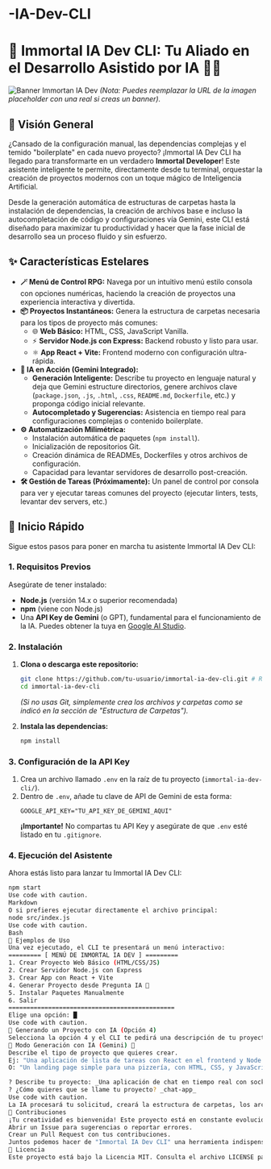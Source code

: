 # -IA-Dev-CLI
# 🚀 Immortal IA Dev CLI: Tu Aliado en el Desarrollo Asistido por IA 🧙‍♂️

![Banner Immortan IA Dev](https://via.placeholder.com/800x150/5F46A9/FFFFFF?text=IMMORTAL+IA+DEV+CLI+-+YOUR+AI-POWERED+ASSISTANT) 
*(Nota: Puedes reemplazar la URL de la imagen placeholder con una real si creas un banner).*

## 🌟 Visión General

¿Cansado de la configuración manual, las dependencias complejas y el temido "boilerplate" en cada nuevo proyecto? ¡Immortal IA Dev CLI ha llegado para transformarte en un verdadero **Inmortal Developer**! Este asistente inteligente te permite, directamente desde tu terminal, orquestar la creación de proyectos modernos con un toque mágico de Inteligencia Artificial.

Desde la generación automática de estructuras de carpetas hasta la instalación de dependencias, la creación de archivos base e incluso la autocompletación de código y configuraciones vía Gemini, este CLI está diseñado para maximizar tu productividad y hacer que la fase inicial de desarrollo sea un proceso fluido y sin esfuerzo.

## ✨ Características Estelares

-   **🪄 Menú de Control RPG:** Navega por un intuitivo menú estilo consola con opciones numéricas, haciendo la creación de proyectos una experiencia interactiva y divertida.
-   **📦 Proyectos Instantáneos:** Genera la estructura de carpetas necesaria para los tipos de proyecto más comunes:
    -   🌐 **Web Básico:** HTML, CSS, JavaScript Vanilla.
    -   ⚡ **Servidor Node.js con Express:** Backend robusto y listo para usar.
    -   ⚛️ **App React + Vite:** Frontend moderno con configuración ultra-rápida.
-   **🧠 IA en Acción (Gemini Integrado):**
    -   **Generación Inteligente:** Describe tu proyecto en lenguaje natural y deja que Gemini estructure directorios, genere archivos clave (`package.json`, `.js`, `.html`, `.css`, `README.md`, `Dockerfile`, etc.) y proponga código inicial relevante.
    -   **Autocompletado y Sugerencias:** Asistencia en tiempo real para configuraciones complejas o contenido boilerplate.
-   **⚙️ Automatización Milimétrica:**
    -   Instalación automática de paquetes (`npm install`).
    -   Inicialización de repositorios Git.
    -   Creación dinámica de READMEs, Dockerfiles y otros archivos de configuración.
    -   Capacidad para levantar servidores de desarrollo post-creación.
-   **🛠️ Gestión de Tareas (Próximamente):** Un panel de control por consola para ver y ejecutar tareas comunes del proyecto (ejecutar linters, tests, levantar dev servers, etc.)

## 🚀 Inicio Rápido

Sigue estos pasos para poner en marcha tu asistente Immortal IA Dev CLI:

### 1. Requisitos Previos

Asegúrate de tener instalado:
-   **Node.js** (versión 14.x o superior recomendada)
-   **npm** (viene con Node.js)
-   Una **API Key de Gemini** (o GPT), fundamental para el funcionamiento de la IA. Puedes obtener la tuya en [Google AI Studio](https://aistudio.google.com/app/apikey).

### 2. Instalación

1.  **Clona o descarga este repositorio:**
    ```bash
    git clone https://github.com/tu-usuario/immortal-ia-dev-cli.git # Reemplaza con la URL de tu repo si lo subes
    cd immortal-ia-dev-cli
    ```
    *(Si no usas Git, simplemente crea los archivos y carpetas como se indicó en la sección de "Estructura de Carpetas").*

2.  **Instala las dependencias:**
    ```bash
    npm install
    ```

### 3. Configuración de la API Key

1.  Crea un archivo llamado `.env` en la raíz de tu proyecto (`immortal-ia-dev-cli/`).
2.  Dentro de `.env`, añade tu clave de API de Gemini de esta forma:
    ```
    GOOGLE_API_KEY="TU_API_KEY_DE_GEMINI_AQUI"
    ```
    **¡Importante!** No compartas tu API Key y asegúrate de que `.env` esté listado en tu `.gitignore`.

### 4. Ejecución del Asistente

Ahora estás listo para lanzar tu Immortal IA Dev CLI:

```bash
npm start
Use code with caution.
Markdown
O si prefieres ejecutar directamente el archivo principal:
node src/index.js
Use code with caution.
Bash
🎯 Ejemplos de Uso
Una vez ejecutado, el CLI te presentará un menú interactivo:
========= [ MENÚ DE INMORTAL IA DEV ] =========
1. Crear Proyecto Web Básico (HTML/CSS/JS)
2. Crear Servidor Node.js con Express
3. Crear App con React + Vite
4. Generar Proyecto desde Pregunta IA 🤖
5. Instalar Paquetes Manualmente
6. Salir
==============================================
Elige una opción: █
Use code with caution.
🤖 Generando un Proyecto con IA (Opción 4)
Selecciona la opción 4 y el CLI te pedirá una descripción de tu proyecto:
🧠 Modo Generación con IA (Gemini) 🤖
Describe el tipo de proyecto que quieres crear.
Ej: "Una aplicación de lista de tareas con React en el frontend y Node.js con Express en el backend y una base de datos MongoDB."
O: "Un landing page simple para una pizzería, con HTML, CSS, y JavaScript, y un formulario de contacto funcional."

? Describe tu proyecto: _Una aplicación de chat en tiempo real con sockets.io, un frontend simple con HTML/CSS/JS y un backend Node.js._
? ¿Cómo quieres que se llame tu proyecto? _chat-app_
Use code with caution.
La IA procesará tu solicitud, creará la estructura de carpetas, los archivos de código (index.js, public/index.html, package.json), configurará las dependencias y te proporcionará las instrucciones para levantar el proyecto. ¡Es como tener un compañero de pair programming siempre disponible!
🤝 Contribuciones
¡Tu creatividad es bienvenida! Este proyecto está en constante evolución. Si tienes ideas para nuevas características, mejoras en los prompts de la IA, o quieres añadir más tipos de proyectos y plantillas, no dudes en:
Abrir un Issue para sugerencias o reportar errores.
Crear un Pull Request con tus contribuciones.
Juntos podemos hacer de "Immortal IA Dev CLI" una herramienta indispensable para la comunidad de desarrolladores.
📄 Licencia
Este proyecto está bajo la Licencia MIT. Consulta el archivo LICENSE para más detalles.